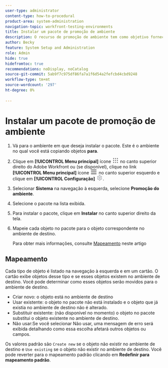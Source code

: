 ```yaml
---
user-type: administrator
content-type: how-to-procedural
product-area: system-administration
navigation-topic: workfront-testing-environments
title: Instalar um pacote de promoção de ambiente
description: O recurso de promoção de ambiente tem como objetivo fornecer a capacidade de mover objetos relacionados à configuração de um ambiente para outro. Saiba como instalar um pacote de promoção de ambiente em um ambiente de destino.
author: Becky
feature: System Setup and Administration
role: Admin
hide: true
hidefromtoc: true
recommendations: noDisplay, noCatalog
source-git-commit: 5ab9f7c975df86fa7a1f6d54a2fefcbd4cbd9248
workflow-type: tm+mt
source-wordcount: '297'
ht-degree: 0%

---
```


# Instalar um pacote de promoção de ambiente


1. Vá para o ambiente em que deseja instalar o pacote. Este é o ambiente no qual você está copiando objetos **para**.
1. Clique em **[!UICONTROL Menu principal]** ícone ![Menu principal](/help/_includes/assets/main-menu-icon.png) no canto superior direito do Adobe Workfront ou (se disponível), clique no link **[!UICONTROL Menu principal]** ícone ![Menu principal](/help/_includes/assets/main-menu-icon-left-nav.png) no canto superior esquerdo e clique em **[!UICONTROL Configuração]** ![Ícone de Configuração](/help/_includes/assets/gear-icon-setup.png).
1. Selecionar **Sistema** na navegação à esquerda, selecione **Promoção do ambiente**.
1. Selecione o pacote na lista exibida.
1. Para instalar o pacote, clique em **Instalar** no canto superior direito da tela.
1. Mapeie cada objeto no pacote para o objeto correspondente no ambiente de destino.

   Para obter mais informações, consulte [Mapeamento](#mapping) neste artigo


## Mapeamento

Cada tipo de objeto é listado na navegação à esquerda e em um cartão. O cartão exibe objetos desse tipo e se esses objetos existem no ambiente de destino. Você pode determinar como esses objetos serão movidos para o ambiente de destino.

* Criar novo: o objeto está no ambiente de destino
* Usar existente: o objeto no pacote não está instalado e o objeto que já existia no ambiente de destino não é alterado.
* Substituir existente: (não disponível no momento) o objeto no pacote substitui o objeto existente no ambiente de destino.
* Não usar:Se você selecionar Não usar, uma mensagem de erro será exibida detalhando como essa escolha afetará outros objetos ou campos.

Os valores padrão são `Create new` se o objeto não existir no ambiente de destino e `Use existing` se o objeto não existir no ambiente de destino. Você pode reverter para o mapeamento padrão clicando em **Redefinir para mapeamento padrão**.



<!--
## Collisions

A collision occurs when <!--???--.

In Workfront, a potential collision is marked with a blue dot. You can select 

You can select whether to show all package contents, or collisions only.

## Comparison tool

-->
